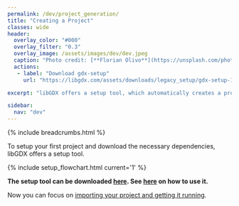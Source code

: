 ```yaml
---
permalink: /dev/project_generation/
title: "Creating a Project"
classes: wide
header:
  overlay_color: "#000"
  overlay_filter: "0.3"
  overlay_image: /assets/images/dev/dev.jpeg
  caption: "Photo credit: [**Florian Olivo**](https://unsplash.com/photos/Ek9Znm8lQ1U)"
  actions:
   - label: "Download gdx-setup"
     url: "https://libgdx.com/assets/downloads/legacy_setup/gdx-setup-1.9.12.jar"

excerpt: "libGDX offers a setup tool, which automatically creates a project and downloads everything necessary."

sidebar:
  nav: "dev"
---
```


{% include breadcrumbs.html %}

To setup your first project and download the necessary dependencies, libGDX offers a setup tool.

{% include setup_flowchart.html current='1' %}

**The setup tool can be downloaded [here](https://libgdx.com/assets/downloads/legacy_setup/gdx-setup-1.9.12.jar). See [here](https://github.com/libgdx/libgdx/wiki/Project-Setup-Gradle) on how to use it.**

Now you can focus on [importing your project and getting it running](/dev/import_and_running/).
